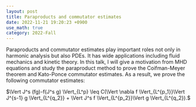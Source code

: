 ```yaml
---
layout: post
title: Paraproducts and commutator estimates
date: 2022-11-21 19:20:23 +0900
use_math: true
category: 2022-Fall
---
```

Paraproducts and commutator estimates play important roles not only in harmonic analysis but also PDEs. It has wide applications including fluid mechanics and kinetic theory. In this talk, I will give a motivation from MHD equations and study the paraproduct method to prove the Coifman-Meyer theorem and Kato-Ponce commutator estimates. 
As a result, we prove the following commutator estimates: 

$\Vert J^s (fg)-f(J^s g) \Vert_{L^p} \leq C(\Vert \nabla f \Vert_{L^{p_1}}\Vert J^{s-1} g \Vert_{L^{q_2}}  +  \Vert J^s f \Vert_{L^{p_2}}\Vert g \Vert_{L^{q_2}).$ 
